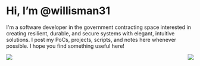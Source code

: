 # Hi, I’m @willisman31

I'm a software developer in the government contracting space interested in creating resilient, durable, and secure systems with elegant, intuitive solutions.  I post my PoCs, projects, scripts, and notes here whenever possible.  I hope you find something useful here!

<a href="https://blog.jacob-willis.com">
    <img align="left" src="https://github-readme-stats.vercel.app/api?username=willisman31&count_private=true&show_icons=true&theme=dark&PAT_1">
    <img align="right" src="https://github-readme-stats.vercel.app/api/top-langs/?username=willisman31&theme=dark&hide=html&PAT_1">
</a>

